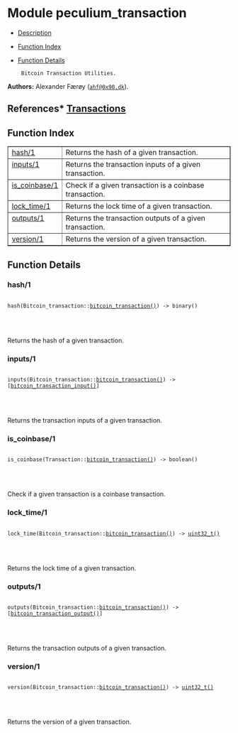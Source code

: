 

# Module peculium_transaction #
* [Description](#description)
* [Function Index](#index)
* [Function Details](#functions)


       Bitcoin Transaction Utilities.
__Authors:__ Alexander Færøy ([`ahf@0x90.dk`](mailto:ahf@0x90.dk)).

__References__* [
Transactions
](https://en.bitcoin.it/wiki/Transactions)
----------------------------------------------------------------------------

<a name="index"></a>

## Function Index ##


<table width="100%" border="1" cellspacing="0" cellpadding="2" summary="function index"><tr><td valign="top"><a href="#hash-1">hash/1</a></td><td>Returns the hash of a given transaction.</td></tr><tr><td valign="top"><a href="#inputs-1">inputs/1</a></td><td>Returns the transaction inputs of a given transaction.</td></tr><tr><td valign="top"><a href="#is_coinbase-1">is_coinbase/1</a></td><td>Check if a given transaction is a coinbase transaction.</td></tr><tr><td valign="top"><a href="#lock_time-1">lock_time/1</a></td><td>Returns the lock time of a given transaction.</td></tr><tr><td valign="top"><a href="#outputs-1">outputs/1</a></td><td>Returns the transaction outputs of a given transaction.</td></tr><tr><td valign="top"><a href="#version-1">version/1</a></td><td>Returns the version of a given transaction.</td></tr></table>


<a name="functions"></a>

## Function Details ##

<a name="hash-1"></a>

### hash/1 ###


<pre><code>
hash(Bitcoin_transaction::<a href="#type-bitcoin_transaction">bitcoin_transaction()</a>) -&gt; binary()
</code></pre>

<br></br>


Returns the hash of a given transaction.
<a name="inputs-1"></a>

### inputs/1 ###


<pre><code>
inputs(Bitcoin_transaction::<a href="#type-bitcoin_transaction">bitcoin_transaction()</a>) -&gt; [<a href="#type-bitcoin_transaction_input">bitcoin_transaction_input()</a>]
</code></pre>

<br></br>


Returns the transaction inputs of a given transaction.
<a name="is_coinbase-1"></a>

### is_coinbase/1 ###


<pre><code>
is_coinbase(Transaction::<a href="#type-bitcoin_transaction">bitcoin_transaction()</a>) -&gt; boolean()
</code></pre>

<br></br>


Check if a given transaction is a coinbase transaction.
<a name="lock_time-1"></a>

### lock_time/1 ###


<pre><code>
lock_time(Bitcoin_transaction::<a href="#type-bitcoin_transaction">bitcoin_transaction()</a>) -&gt; <a href="#type-uint32_t">uint32_t()</a>
</code></pre>

<br></br>


Returns the lock time of a given transaction.
<a name="outputs-1"></a>

### outputs/1 ###


<pre><code>
outputs(Bitcoin_transaction::<a href="#type-bitcoin_transaction">bitcoin_transaction()</a>) -&gt; [<a href="#type-bitcoin_transaction_output">bitcoin_transaction_output()</a>]
</code></pre>

<br></br>


Returns the transaction outputs of a given transaction.
<a name="version-1"></a>

### version/1 ###


<pre><code>
version(Bitcoin_transaction::<a href="#type-bitcoin_transaction">bitcoin_transaction()</a>) -&gt; <a href="#type-uint32_t">uint32_t()</a>
</code></pre>

<br></br>


Returns the version of a given transaction.
